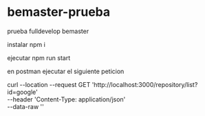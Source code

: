 # bemaster-prueba
 prueba fulldevelop bemaster

instalar npm i

ejecutar npm run start

en postman ejecutar el siguiente peticion

curl --location --request GET 'http://localhost:3000/repository/list?id=google' \
--header 'Content-Type: application/json' \
--data-raw ''
